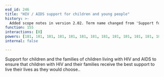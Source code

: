 ```yaml
---
esd_id: 246
title: "HIV / AIDS support for children and young people"
history: >-
  Added scope notes in version 2.02. Term name changed from 'Support for children with HIV' to 'Children and young people - HIV / AIDS - advice and support' in version 3.00. Name changed to 'HIV/AIDS support for children and young people' and scope note revised  in version 4.00. 
function: 155
interactions: [8]
powers: [181, 181, 181, 181, 181, 181, 181, 181, 181, 181, 181, 181, 181, 181, 181]
internal: false

---
```


Support for children and the families of children living with HIV and AIDS to ensure that children with HIV and their families receive the best support to live their lives as they would choose..

